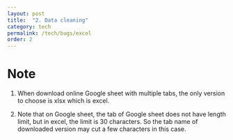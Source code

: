 ```yaml
---
layout: post
title:  "2. Data cleaning"
category: tech
permalink: /tech/bugs/excel
order: 2
---
```

# Note
1. When download online Google sheet with multiple tabs, the only version to choose is xlsx which is excel. 

2. Note that on Google sheet, the tab of Google sheet does not have length limit, but in excel, the limit is 30 characters. So the tab name of downloaded version may cut a few characters in this case.